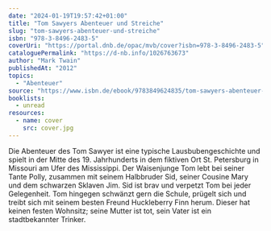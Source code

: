 ```yaml
---
date: "2024-01-19T19:57:42+01:00"
title: "Tom Sawyers Abenteuer und Streiche"
slug: "tom-sawyers-abenteuer-und-streiche"
isbn: "978-3-8496-2483-5"
coverUri: "https://portal.dnb.de/opac/mvb/cover?isbn=978-3-8496-2483-5"
cataloguePermalink: "https://d-nb.info/1026763673"
author: "Mark Twain"
publishedAt: "2012"
topics:
  - "Abenteuer"
source: "https://www.isbn.de/ebook/9783849624835/tom-sawyers-abenteuer-und-streiche"
booklists:
  - unread
resources:
  - name: cover
    src: cover.jpg
---
```


Die Abenteuer des Tom Sawyer ist eine typische Lausbubengeschichte und spielt 
in der Mitte des 19. Jahrhunderts in dem fiktiven Ort St. Petersburg in 
Missouri am Ufer des Mississippi. Der Waisenjunge Tom lebt bei seiner Tante 
Polly, zusammen mit seinem Halbbruder Sid, seiner Cousine Mary und dem 
schwarzen Sklaven Jim. Sid ist brav und verpetzt Tom bei jeder Gelegenheit. Tom 
hingegen schwänzt gern die Schule, prügelt sich und treibt sich mit seinem 
besten Freund Huckleberry Finn herum. Dieser hat keinen festen Wohnsitz; seine 
Mutter ist tot, sein Vater ist ein stadtbekannter Trinker.
